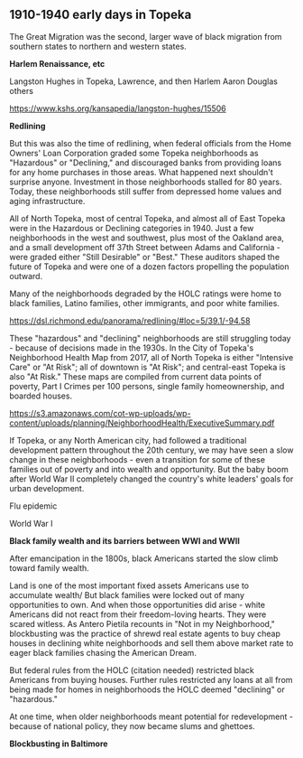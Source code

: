 ## 1910-1940 early days in Topeka ##





The Great Migration was the second, larger wave of black migration from southern states to northern and western states. 


**Harlem Renaissance, etc**

Langston Hughes in Topeka, Lawrence, and then Harlem 
Aaron Douglas
others


https://www.kshs.org/kansapedia/langston-hughes/15506



**Redlining**

But this was also the time of redlining, when federal officials from the Home Owners' Loan Corporation graded some Topeka neighborhoods as "Hazardous" or "Declining," and discouraged banks from providing loans for any home purchases in those areas. What happened next shouldn't surprise anyone. Investment in those neighborhoods stalled for 80 years. Today, these neighborhoods still suffer from depressed home values and aging infrastructure. 

All of North Topeka, most of central Topeka, and almost all of East Topeka were in the Hazardous or Declining categories in 1940. Just a few neighborhoods in the west and southwest, plus most of the Oakland area, and a small development off 37th Street between Adams and California - were graded either "Still Desirable" or "Best." These auditors shaped the future of Topeka and were one of a dozen factors propelling the population outward. 



Many of the neighborhoods degraded by the HOLC ratings were home to black families, Latino families, other immigrants, and poor white families. 



https://dsl.richmond.edu/panorama/redlining/#loc=5/39.1/-94.58




These "hazardous" and "declining" neighborhoods are still struggling today - because of decisions made in the 1930s. In the City of Topeka's Neighborhood Health Map from 2017, all of North Topeka is either "Intensive Care" or "At Risk"; all of downtown is "At Risk"; and central-east Topeka is also "At Risk." These maps are compiled from current data points of poverty, Part I Crimes per 100 persons,  single family homeownership, and boarded houses. 

https://s3.amazonaws.com/cot-wp-uploads/wp-content/uploads/planning/NeighborhoodHealth/ExecutiveSummary.pdf

If Topeka, or any North American city, had followed a traditional development pattern throughout the 20th century, we may have seen a slow change in these neighborhoods - even a transition for some of these families out of poverty and into wealth and opportunity. But the baby boom after World War II completely changed the country's white leaders' goals for urban development. 




Flu epidemic

World War I


**Black family wealth and its barriers between WWI and WWII**

After emancipation in the 1800s, black Americans started the slow climb toward family wealth. 

Land is one of the most important fixed assets Americans use to accumulate wealth/
But black families were locked out of many opportunities to own. 
And when those opportunities did arise - white Americans did not react from their freedom-loving hearts. They were scared witless. As Antero Pietila recounts in "Not in my Neighborhood," blockbusting was the practice of shrewd real estate agents to buy cheap houses in declining white neighborhoods and sell them above market rate to eager black families chasing the American Dream.  

But federal rules from the HOLC (citation needed) restricted black Americans from buying houses.
Further rules restricted any loans at all from being made for homes in neighborhoods the HOLC deemed "declining" or "hazardous."

At one time, when older neighborhoods meant potential for redevelopment - because of national policy, they now became slums and ghettoes. 


**Blockbusting in Baltimore**









